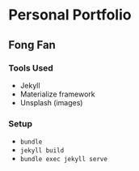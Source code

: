 # Personal Portfolio
## Fong Fan

### Tools Used
- Jekyll
- Materialize framework
- Unsplash (images)

### Setup
- `bundle`
- `jekyll build`
- `bundle exec jekyll serve`
